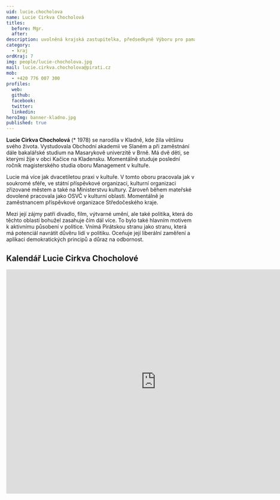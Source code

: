 ```yaml
---
uid: lucie.chocholova
name: Lucie Cirkva Chocholová
titles:
  before: Mgr.
  after: 
description: uvolněná krajská zastupitelka, předsedkyně Výboru pro památkovou péči, kulturu a cestovní ruch
category:
  - kraj
ordKraj: 7
img: people/lucie-chocholova.jpg
mail: lucie.cirkva.chocholova@pirati.cz
mob:
  - +420 776 007 300
profiles:
  web:
  github:
  facebook: 
  twitter:
  linkedin:
heroImg: banner-kladno.jpg
published: true
---
```


**Lucie Cirkva Chocholová** (* 1978) se narodila v Kladně, kde žila většinu svého života. Vystudovala Obchodní akademii ve Slaném a při zaměstnání dále bakalářské studium na Masarykově univerzitě v Brně. Má dvě děti, se kterými žije v obci Kačice na Kladensku. Momentálně studuje poslední ročník magisterského studia oboru Management v kultuře.

Lucie má více jak dvacetiletou praxi v kultuře. V tomto oboru pracovala jak v soukromé sféře, ve státní příspěvkové organizaci, kulturní organizaci zřizované městem a také na Ministerstvu kultury. Zároveň během mateřské dovolené pracovala jako OSVČ v kulturní oblasti. Momentálně je zaměstnancem příspěvkové organizace Středočeského kraje.

Mezi její zájmy patří divadlo, film, výtvarné umění, ale také politika, která do těchto oblastí bohužel zasahuje čím dál více. To bylo také hlavním motivem k aktivnímu působení v politice. Vnímá Pirátskou stranu jako stranu, která má potenciál navrátit důvěru lidí v politiku. Oceňuje její liberální zaměření a aplikaci demokratických principů a důraz na odbornost.

## Kalendář Lucie Cirkva Chocholové
<iframe src="https://calendar.google.com/calendar/embed?src=chocholova.lucie%40gmail.com&ctz=Europe%2FPrague" style="border: 0" width="800" height="600" frameborder="0" scrolling="no"></iframe>
